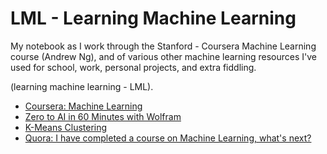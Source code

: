 # LML - Learning Machine Learning

My notebook as I work through the Stanford - Coursera Machine Learning course (Andrew Ng), and of various 
other machine learning resources I've used for school, work, personal projects, and extra fiddling.

(learning machine learning - LML).

* [Coursera: Machine Learning](https://www.coursera.org/learn/machine-learning)
* [Zero to AI in 60 Minutes with Wolfram](https://www.youtube.com/playlist?list=PLxn-kpJHbPx12m_bdcVVWC_elvcIL_R0X)
* [K-Means Clustering](https://datasciencelab.wordpress.com/2013/12/27/finding-the-k-in-k-means-clustering/)
* [Quora: I have completed a course on Machine Learning, what's next?](https://www.quora.com/I-have-completed-Andrew-Ngs-Coursera-class-on-machine-learning-What-should-I-do-next-What-can-I-do-next)
